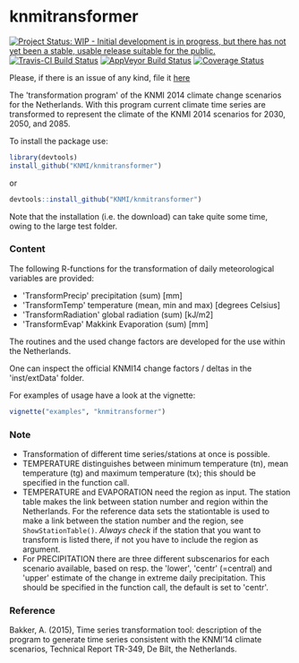 
<!-- README.md is generated from README.Rmd. Please edit that file -->
knmitransformer
===============

[![Project Status: WIP - Initial development is in progress, but there has not yet been a stable, usable release suitable for the public.](http://www.repostatus.org/badges/latest/wip.svg)](http://www.repostatus.org/#wip) [![Travis-CI Build Status](https://travis-ci.org/KNMI/knmitransformer.svg?branch=master)](https://travis-ci.org/KNMI/knmitransformer) [![AppVeyor Build Status](https://ci.appveyor.com/api/projects/status/github/KNMI/knmitransformer?branch=master&svg=true)](https://ci.appveyor.com/project/KNMI/knmitransformer) [![Coverage Status](https://img.shields.io/codecov/c/github/KNMI/knmitransformer/master.svg)](https://codecov.io/github/KNMI/knmitransformer?branch=master)

Please, if there is an issue of any kind, file it [here](https://github.com/MartinRoth/knmitransformer/issues)

The 'transformation program' of the KNMI 2014 climate change scenarios for the Netherlands. With this program current climate time series are transformed to represent the climate of the KNMI 2014 scenarios for 2030, 2050, and 2085.

To install the package use:

``` r
library(devtools)
install_github("KNMI/knmitransformer")
```

or

``` r
devtools::install_github("KNMI/knmitransformer")
```

Note that the installation (i.e. the download) can take quite some time, owing to the large test folder.

### Content

The following R-functions for the transformation of daily meteorological variables are provided:

-   'TransformPrecip' precipitation (sum) \[mm\]
-   'TransformTemp' temperature (mean, min and max) \[degrees Celsius\]
-   'TransformRadiation' global radiation (sum) \[kJ/m2\]
-   'TransformEvap' Makkink Evaporation (sum) \[mm\]

The routines and the used change factors are developed for the use within the Netherlands.

One can inspect the official KNMI14 change factors / deltas in the 'inst/extData' folder.

For examples of usage have a look at the vignette:

``` r
vignette("examples", "knmitransformer")
```

### Note

-   Transformation of different time series/stations at once is possible.
-   TEMPERATURE distinguishes between minimum temperature (tn), mean temperature (tg) and maximum temperature (tx); this should be specified in the function call.
-   TEMPERATURE and EVAPORATION need the region as input. The station table makes the link between station number and region within the Netherlands. For the reference data sets the stationtable is used to make a link between the station number and the region, see
    `ShowStationTable()`. *Always check* if the station that you want to transform is listed there, if not you have to include the region as argument.
-   For PRECIPITATION there are three different subscenarios for each scenario available, based on resp. the 'lower', 'centr' (=central) and 'upper' estimate of the change in extreme daily precipitation. This should be specified in the function call, the default is set to 'centr'.

### Reference

Bakker, A. (2015), Time series transformation tool: description of the program to generate time series consistent with the KNMI’14 climate scenarios, Technical Report TR-349, De Bilt, the Netherlands.

